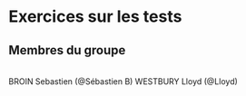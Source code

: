 <h1>Exercices sur les tests</h1>

<h2>Membres du groupe</h2>
<br />
BROIN Sebastien (@Sébastien B)
WESTBURY Lloyd (@Lloyd)


